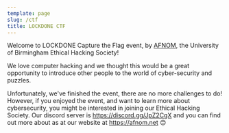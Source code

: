 ```yaml
---
template: page
slug: /ctf
title: LOCKDONE CTF
---
```


Welcome to LOCKDONE Capture the Flag event, by [AFNOM](https://afnom.net), the
University of Birmingham Ethical Hacking Society!

We love computer hacking and we thought this would be a great opportunity to
introduce other people to the world of cyber-security and puzzles.

Unfortunately, we've finished the event, there are no more challenges to do!
However, if you enjoyed the event, and want to learn more about
cybersecurity, you might be interested in joining our Ethical Hacking
Society. Our discord server is <https://discord.gg/JpZ2CgX> and you can find
out more about as at our website at <https://afnom.net> 😊
